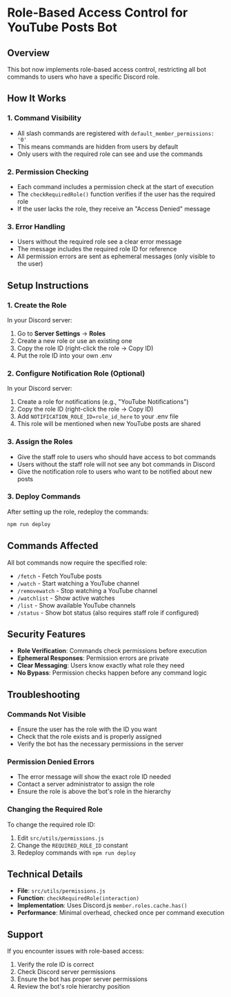 # Role-Based Access Control for YouTube Posts Bot

## Overview

This bot now implements role-based access control, restricting all bot commands to users who have a specific Discord role.

## How It Works

### 1. Command Visibility
- All slash commands are registered with `default_member_permissions: '0'`
- This means commands are hidden from users by default
- Only users with the required role can see and use the commands

### 2. Permission Checking
- Each command includes a permission check at the start of execution
- The `checkRequiredRole()` function verifies if the user has the required role
- If the user lacks the role, they receive an "Access Denied" message

### 3. Error Handling
- Users without the required role see a clear error message
- The message includes the required role ID for reference
- All permission errors are sent as ephemeral messages (only visible to the user)

## Setup Instructions

### 1. Create the Role
In your Discord server:
1. Go to **Server Settings** → **Roles**
2. Create a new role or use an existing one
3. Copy the role ID (right-click the role → Copy ID)
4. Put the role ID into your own .env

### 2. Configure Notification Role (Optional)
In your Discord server:
1. Create a role for notifications (e.g., "YouTube Notifications")
2. Copy the role ID (right-click the role → Copy ID)  
3. Add `NOTIFICATION_ROLE_ID=role_id_here` to your .env file
4. This role will be mentioned when new YouTube posts are shared

### 3. Assign the Roles
- Give the staff role to users who should have access to bot commands
- Users without the staff role will not see any bot commands in Discord
- Give the notification role to users who want to be notified about new posts

### 3. Deploy Commands
After setting up the role, redeploy the commands:
```bash
npm run deploy
```

## Commands Affected

All bot commands now require the specified role:
- `/fetch` - Fetch YouTube posts
- `/watch` - Start watching a YouTube channel
- `/removewatch` - Stop watching a YouTube channel
- `/watchlist` - Show active watches
- `/list` - Show available YouTube channels
- `/status` - Show bot status (also requires staff role if configured)

## Security Features

- **Role Verification**: Commands check permissions before execution
- **Ephemeral Responses**: Permission errors are private
- **Clear Messaging**: Users know exactly what role they need
- **No Bypass**: Permission checks happen before any command logic

## Troubleshooting

### Commands Not Visible
- Ensure the user has the role with the ID you want
- Check that the role exists and is properly assigned
- Verify the bot has the necessary permissions in the server

### Permission Denied Errors
- The error message will show the exact role ID needed
- Contact a server administrator to assign the role
- Ensure the role is above the bot's role in the hierarchy

### Changing the Required Role
To change the required role ID:
1. Edit `src/utils/permissions.js`
2. Change the `REQUIRED_ROLE_ID` constant
3. Redeploy commands with `npm run deploy`

## Technical Details

- **File**: `src/utils/permissions.js`
- **Function**: `checkRequiredRole(interaction)`
- **Implementation**: Uses Discord.js `member.roles.cache.has()`
- **Performance**: Minimal overhead, checked once per command execution

## Support

If you encounter issues with role-based access:
1. Verify the role ID is correct
2. Check Discord server permissions
3. Ensure the bot has proper server permissions
4. Review the bot's role hierarchy position
